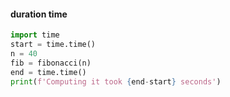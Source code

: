 #### duration time
```python
import time
start = time.time()
n = 40
fib = fibonacci(n)
end = time.time()
print(f'Computing it took {end-start} seconds')
```